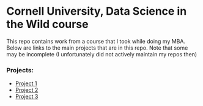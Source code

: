 # Cornell University, Data Science in the Wild course
This repo contains work from a course that I took while doing my MBA. Below are links to the main projects that are in this repo. Note that some may be incomplete (I unfortunately did not actively maintain my repos then)

### Projects:
<ul>
  <li><a href='https://github.com/shibby576/wild_data_science/blob/master/Assignment_1.ipynb' target='_blank'>Project 1</a></li>
  <li><a href='https://github.com/shibby576/wild_data_science/blob/master/Assignment_2.ipynb' target='_blank'>Project 2</a></li>
  <li><a href='https://github.com/shibby576/wild_data_science/blob/master/Final_Project.ipynb' target='_blank'>Project 3</a></li>

</ul>

